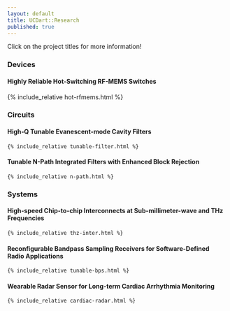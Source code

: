 ```yaml
---
layout: default
title: UCDart::Research
published: true
---
```

<div class="alert alert-warning">
    Click on the project titles for more information!
</div>

### Devices

#### Highly Reliable Hot-Switching RF-MEMS Switches

{% include_relative hot-rfmems.html %}

### Circuits

#### High-Q Tunable Evanescent-mode Cavity Filters
    {% include_relative tunable-filter.html %}

#### Tunable N-Path Integrated Filters with Enhanced Block Rejection
    {% include_relative n-path.html %}


### Systems

#### High-speed Chip-to-chip Interconnects at Sub-millimeter-wave and THz Frequencies
	
	{% include_relative thz-inter.html %}

#### Reconfigurable Bandpass Sampling Receivers for Software-Defined Radio Applications
	{% include_relative tunable-bps.html %}
#### Wearable Radar Sensor for Long-term Cardiac Arrhythmia Monitoring
	{% include_relative cardiac-radar.html %}

